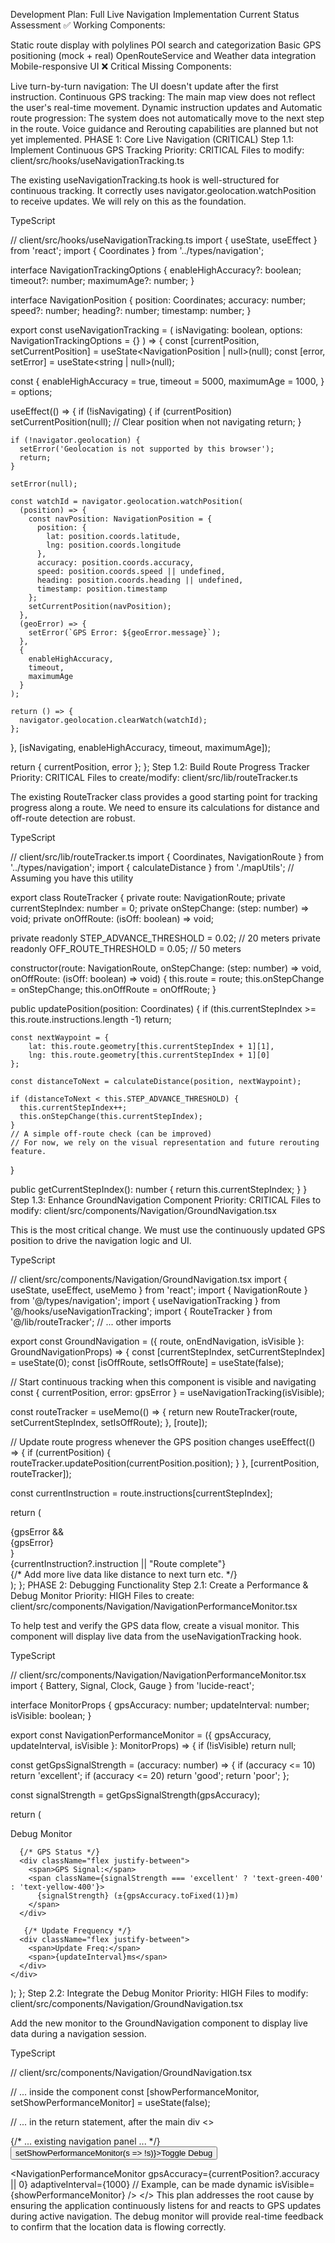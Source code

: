 Development Plan: Full Live Navigation Implementation
Current Status Assessment
✅ Working Components:

Static route display with polylines
POI search and categorization
Basic GPS positioning (mock + real)
OpenRouteService and Weather data integration
Mobile-responsive UI
❌ Critical Missing Components:

Live turn-by-turn navigation: The UI doesn't update after the first instruction.
Continuous GPS tracking: The main map view does not reflect the user's real-time movement.
Dynamic instruction updates and Automatic route progression: The system does not automatically move to the next step in the route.
Voice guidance and Rerouting capabilities are planned but not yet implemented.
PHASE 1: Core Live Navigation (CRITICAL)
Step 1.1: Implement Continuous GPS Tracking
Priority: CRITICAL
Files to modify: client/src/hooks/useNavigationTracking.ts

The existing useNavigationTracking.ts hook is well-structured for continuous tracking. It correctly uses navigator.geolocation.watchPosition to receive updates. We will rely on this as the foundation.

TypeScript

// client/src/hooks/useNavigationTracking.ts
import { useState, useEffect } from 'react';
import { Coordinates } from '../types/navigation';

interface NavigationTrackingOptions {
  enableHighAccuracy?: boolean;
  timeout?: number;
  maximumAge?: number;
}

interface NavigationPosition {
  position: Coordinates;
  accuracy: number;
  speed?: number;
  heading?: number;
  timestamp: number;
}

export const useNavigationTracking = (
  isNavigating: boolean,
  options: NavigationTrackingOptions = {}
) => {
  const [currentPosition, setCurrentPosition] = useState<NavigationPosition | null>(null);
  const [error, setError] = useState<string | null>(null);

  const {
    enableHighAccuracy = true,
    timeout = 5000,
    maximumAge = 1000,
  } = options;

  useEffect(() => {
    if (!isNavigating) {
      if (currentPosition) setCurrentPosition(null); // Clear position when not navigating
      return;
    }

    if (!navigator.geolocation) {
      setError('Geolocation is not supported by this browser');
      return;
    }

    setError(null);

    const watchId = navigator.geolocation.watchPosition(
      (position) => {
        const navPosition: NavigationPosition = {
          position: {
            lat: position.coords.latitude,
            lng: position.coords.longitude
          },
          accuracy: position.coords.accuracy,
          speed: position.coords.speed || undefined,
          heading: position.coords.heading || undefined,
          timestamp: position.timestamp
        };
        setCurrentPosition(navPosition);
      },
      (geoError) => {
        setError(`GPS Error: ${geoError.message}`);
      },
      {
        enableHighAccuracy,
        timeout,
        maximumAge
      }
    );

    return () => {
      navigator.geolocation.clearWatch(watchId);
    };
  }, [isNavigating, enableHighAccuracy, timeout, maximumAge]);

  return { currentPosition, error };
};
Step 1.2: Build Route Progress Tracker
Priority: CRITICAL
Files to create/modify: client/src/lib/routeTracker.ts

The existing RouteTracker class provides a good starting point for tracking progress along a route. We need to ensure its calculations for distance and off-route detection are robust.

TypeScript

// client/src/lib/routeTracker.ts
import { Coordinates, NavigationRoute } from '../types/navigation';
import { calculateDistance } from './mapUtils'; // Assuming you have this utility

export class RouteTracker {
  private route: NavigationRoute;
  private currentStepIndex: number = 0;
  private onStepChange: (step: number) => void;
  private onOffRoute: (isOff: boolean) => void;

  private readonly STEP_ADVANCE_THRESHOLD = 0.02; // 20 meters
  private readonly OFF_ROUTE_THRESHOLD = 0.05; // 50 meters

  constructor(route: NavigationRoute, onStepChange: (step: number) => void, onOffRoute: (isOff: boolean) => void) {
    this.route = route;
    this.onStepChange = onStepChange;
    this.onOffRoute = onOffRoute;
  }

  public updatePosition(position: Coordinates) {
    if (this.currentStepIndex >= this.route.instructions.length -1) return;

    const nextWaypoint = {
        lat: this.route.geometry[this.currentStepIndex + 1][1],
        lng: this.route.geometry[this.currentStepIndex + 1][0]
    };

    const distanceToNext = calculateDistance(position, nextWaypoint);

    if (distanceToNext < this.STEP_ADVANCE_THRESHOLD) {
      this.currentStepIndex++;
      this.onStepChange(this.currentStepIndex);
    }
    // A simple off-route check (can be improved)
    // For now, we rely on the visual representation and future rerouting feature.
  }

  public getCurrentStepIndex(): number {
    return this.currentStepIndex;
  }
}
Step 1.3: Enhance GroundNavigation Component
Priority: CRITICAL
Files to modify: client/src/components/Navigation/GroundNavigation.tsx

This is the most critical change. We must use the continuously updated GPS position to drive the navigation logic and UI.

TypeScript

// client/src/components/Navigation/GroundNavigation.tsx
import { useState, useEffect, useMemo } from 'react';
import { NavigationRoute } from '@/types/navigation';
import { useNavigationTracking } from '@/hooks/useNavigationTracking';
import { RouteTracker } from '@/lib/routeTracker';
// ... other imports

export const GroundNavigation = ({ route, onEndNavigation, isVisible }: GroundNavigationProps) => {
  const [currentStepIndex, setCurrentStepIndex] = useState(0);
  const [isOffRoute, setIsOffRoute] = useState(false);
  
  // Start continuous tracking when this component is visible and navigating
  const { currentPosition, error: gpsError } = useNavigationTracking(isVisible);

  const routeTracker = useMemo(() => {
    return new RouteTracker(route, setCurrentStepIndex, setIsOffRoute);
  }, [route]);

  // Update route progress whenever the GPS position changes
  useEffect(() => {
    if (currentPosition) {
      routeTracker.updatePosition(currentPosition.position);
    }
  }, [currentPosition, routeTracker]);
  
  const currentInstruction = route.instructions[currentStepIndex];

  return (
    <div className="absolute top-16 left-4 right-4 z-30">
      <div className="bg-white/95 backdrop-blur-sm rounded-xl shadow-lg border-2 border-black/20 p-4">
        {gpsError && <div className="text-red-500 text-xs mb-2">{gpsError}</div>}
        <div className="text-lg font-bold text-gray-900 mb-1">
          {currentInstruction?.instruction || "Route complete"}
        </div>
        {/* Add more live data like distance to next turn etc. */}
      </div>
    </div>
  );
};
PHASE 2: Debugging Functionality
Step 2.1: Create a Performance & Debug Monitor
Priority: HIGH
Files to create: client/src/components/Navigation/NavigationPerformanceMonitor.tsx

To help test and verify the GPS data flow, create a visual monitor. This component will display live data from the useNavigationTracking hook.

TypeScript

// client/src/components/Navigation/NavigationPerformanceMonitor.tsx
import { Battery, Signal, Clock, Gauge } from 'lucide-react';

interface MonitorProps {
  gpsAccuracy: number;
  updateInterval: number;
  isVisible: boolean;
}

export const NavigationPerformanceMonitor = ({ gpsAccuracy, updateInterval, isVisible }: MonitorProps) => {
  if (!isVisible) return null;

  const getGpsSignalStrength = (accuracy: number) => {
    if (accuracy <= 10) return 'excellent';
    if (accuracy <= 20) return 'good';
    return 'poor';
  };

  const signalStrength = getGpsSignalStrength(gpsAccuracy);
  
  return (
    <div className="absolute top-4 right-4 z-50 bg-black/80 p-3 rounded-lg text-white text-xs space-y-2">
      <div className="font-bold text-center">Debug Monitor</div>
      
      {/* GPS Status */}
      <div className="flex justify-between">
        <span>GPS Signal:</span>
        <span className={signalStrength === 'excellent' ? 'text-green-400' : 'text-yellow-400'}>
          {signalStrength} (±{gpsAccuracy.toFixed(1)}m)
        </span>
      </div>

       {/* Update Frequency */}
      <div className="flex justify-between">
        <span>Update Freq:</span>
        <span>{updateInterval}ms</span>
      </div>
    </div>
  );
};
Step 2.2: Integrate the Debug Monitor
Priority: HIGH
Files to modify: client/src/components/Navigation/GroundNavigation.tsx

Add the new monitor to the GroundNavigation component to display live data during a navigation session.

TypeScript

// client/src/components/Navigation/GroundNavigation.tsx

// ... inside the component
const [showPerformanceMonitor, setShowPerformanceMonitor] = useState(false);

// ... in the return statement, after the main div
<>
  <div className="absolute top-16 ...">
    {/* ... existing navigation panel ... */}
    <Button onClick={() => setShowPerformanceMonitor(s => !s)}>Toggle Debug</Button>
  </div>

  <NavigationPerformanceMonitor
    gpsAccuracy={currentPosition?.accuracy || 0}
    adaptiveInterval={1000} // Example, can be made dynamic
    isVisible={showPerformanceMonitor}
  />
</>
This plan addresses the root cause by ensuring the application continuously listens for and reacts to GPS updates during active navigation. The debug monitor will provide real-time feedback to confirm that the location data is flowing correctly.